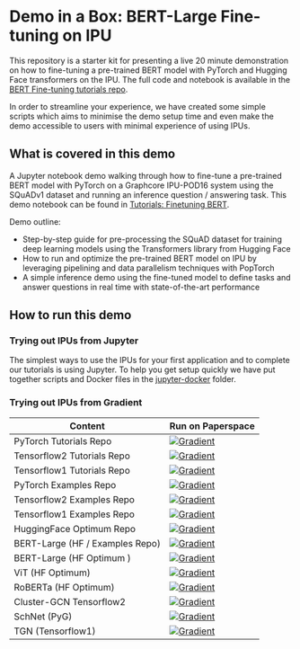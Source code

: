 # Demo in a Box: BERT-Large Fine-tuning on IPU

This repository is a starter kit for presenting a live 20 minute demonstration
on how to fine-tuning a pre-trained BERT model with PyTorch and Hugging Face 
transformers on the IPU. The full code and notebook is available in the 
[BERT Fine-tuning tutorials repo](https://github.com/graphcore/tutorials/tree/master/tutorials/pytorch/tut_finetuning_bert). 

In order to streamline your experience, we have created some simple scripts 
which aims to minimise the demo setup time and even make the demo accessible 
to users with minimal experience of using IPUs.
## What is covered in this demo

A Jupyter notebook demo walking through how to fine-tune a pre-trained BERT 
model with PyTorch on a Graphcore IPU-POD16 system using the SQuADv1 dataset and running an inference question / answering task.
This demo notebook can be found in [Tutorials: Finetuning BERT](https://github.com/graphcore/tutorials/tree/master/tutorials/pytorch/tut_finetuning_bert).

Demo outline:

* Step-by-step guide for pre-processing the SQuAD dataset for training 
  deep learning models using the Transformers library from Hugging Face
* How to run and optimize the pre-trained BERT model on IPU by leveraging 
  pipelining and data parallelism techniques with PopTorch
* A simple inference demo using the fine-tuned model to define tasks and 
  answer questions in real time with state-of-the-art performance
## How to run this demo

### Trying out IPUs from Jupyter

The simplest ways to use the IPUs for your first application and to complete our
tutorials is using Jupyter. To help you get setup quickly we have put together
scripts and Docker files in the [jupyter-docker](jupyter-docker/README.md) folder.

### Trying out IPUs from Gradient

| Content | Run on Paperspace |
|---------|-------------------|
|PyTorch Tutorials Repo|[![Gradient](https://assets.paperspace.io/img/gradient-badge.svg)](https://console.paperspace.com/github/graphcore/tutorials?machine=Free-IPU-POD16&container=graphcore%2Fpytorch-jupyter%3A2.6.0-ubuntu-20.04-20220804)|
|Tensorflow2 Tutorials Repo|[![Gradient](https://assets.paperspace.io/img/gradient-badge.svg)](https://console.paperspace.com/github/graphcore/tutorials?machine=Free-IPU-POD16&container=graphcore%2Ftensorflow-jupyter%3A2-amd-2.6.0-ubuntu-20.04-20220804)|
|Tensorflow1 Tutorials Repo|[![Gradient](https://assets.paperspace.io/img/gradient-badge.svg)](https://console.paperspace.com/github/graphcore/tutorials?machine=Free-IPU-POD16&container=graphcore%2Ftensorflow-jupyter%3A1-amd-2.6.0-ubuntu-18.04-20220809)|
|PyTorch Examples Repo|[![Gradient](https://assets.paperspace.io/img/gradient-badge.svg)](https://console.paperspace.com/github/graphcore/examples?machine=Free-IPU-POD16&container=graphcore%2Fpytorch-jupyter%3A2.6.0-ubuntu-20.04-20220804)|
|Tensorflow2 Examples Repo|[![Gradient](https://assets.paperspace.io/img/gradient-badge.svg)](https://console.paperspace.com/github/graphcore/examples?machine=Free-IPU-POD16&container=graphcore%2Ftensorflow-jupyter%3A2-amd-2.6.0-ubuntu-20.04-20220804)|
|Tensorflow1 Examples Repo|[![Gradient](https://assets.paperspace.io/img/gradient-badge.svg)](https://console.paperspace.com/github/graphcore/examples?machine=Free-IPU-POD16&container=graphcore%2Ftensorflow-jupyter%3A1-amd-2.6.0-ubuntu-18.04-20220809)|
|HuggingFace Optimum Repo|[![Gradient](https://assets.paperspace.io/img/gradient-badge.svg)](https://console.paperspace.com/github/huggingface/optimum-graphcore?machine=Free-IPU-POD16&container=graphcore%2Fpytorch-jupyter%3A2.6.0-ubuntu-20.04-20220804)|
|BERT-Large (HF / Examples Repo)|[![Gradient](https://assets.paperspace.io/img/gradient-badge.svg)](https://console.paperspace.com/github/gradient-ai/Graphcore-PyTorch?machine=Free-IPU-POD16&container=graphcore%2Fpytorch-jupyter%3A2.6.0-ubuntu-20.04-20220804&file=%2Fget-started%2FFine-tuning-BERT.ipynb)|
|BERT-Large (HF Optimum )|[![Gradient](https://assets.paperspace.io/img/gradient-badge.svg)](https://console.paperspace.com/github/gradient-ai/Graphcore-HuggingFace?machine=Free-IPU-POD16&container=graphcore%2Fpytorch-jupyter%3A2.6.0-ubuntu-20.04-20220804&file=%2Fnotebook-tutorials%2Fintroduction_to_optimum_graphcore.ipynb)|
|ViT (HF Optimum)|[![Gradient](https://assets.paperspace.io/img/gradient-badge.svg)](https://console.paperspace.com/github/gradient-ai/Graphcore-HuggingFace?machine=Free-IPU-POD16&container=graphcore%2Fpytorch-jupyter%3A2.6.0-ubuntu-20.04-20220804&file=%2Fget-started%2Fwalkthrough.ipynb)|
|RoBERTa (HF Optimum)|[![Gradient](https://assets.paperspace.io/img/gradient-badge.svg)](https://console.paperspace.com/github/gradient-ai/Graphcore-HuggingFace?machine=Free-IPU-POD16&container=graphcore%2Fpytorch-jupyter%3A2.6.0-ubuntu-20.04-20220804&file=%2Fnotebook-tutorials%2Ftext_classification.ipynb)|
|Cluster-GCN Tensorflow2 |[![Gradient](https://assets.paperspace.io/img/gradient-badge.svg)](https://console.paperspace.com/github/gradient-ai/Graphcore-Tensorflow2?machine=Free-IPU-POD16&container=graphcore%2Ftensorflow-jupyter%3A2-amd-2.6.0-ubuntu-20.04-20220804&file=%2Fget-started%2Frun_cluster_gcn_notebook.ipynb)|
|SchNet (PyG)|[![Gradient](https://assets.paperspace.io/img/gradient-badge.svg)](https://console.paperspace.com/github/gradient-ai/Graphcore-PyTorch?machine=Free-IPU-POD16&container=graphcore%2Fpytorch-jupyter%3A2.6.0-ubuntu-20.04-20220804&file=%2Fget-started%2FPyG-SchNetGNN.ipynb)|
|TGN (Tensorflow1)|[![Gradient](https://assets.paperspace.io/img/gradient-badge.svg)](https://console.paperspace.com/github/gradient-ai/Graphcore-Tensorflow1?machine=Free-IPU-POD16&container=graphcore%2Ftensorflow-jupyter%3A1-amd-2.6.0-ubuntu-18.04-20220809&file=%2Fget-started%2FTrainingTGN.ipynb)|